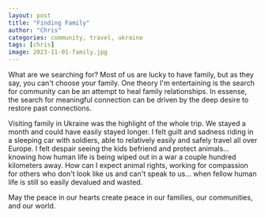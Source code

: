 ```yaml
---
layout: post
title: "Finding Family"
author: "Chris"
categories: community, travel, ukraine
tags: [chris]
image: 2023-11-01-family.jpg
---
```


What are we searching for? Most of us are lucky to have family, but as they say, you can't choose your family. One theory I'm entertaining is the search for community can be an attempt to heal family relationships. In essense, the search for meaningful connection can be driven by the deep desire to restore past connections.

Visiting family in Ukraine was the highlight of the whole trip. We stayed a month and could have easily stayed longer. I felt guilt and sadness riding in a sleeping car with soldiers, able to relatively easily and safely travel all over Europe. I felt despair seeing the kids befriend and protect animals... knowing how human life is being wiped out in a war a couple hundred kilometers away. How can I expect animal rights, working for compassion for others who don't look like us and can't speak to us... when fellow human life is still so easily devalued and wasted.

May the peace in our hearts create peace in our families, our communities, and our world.
